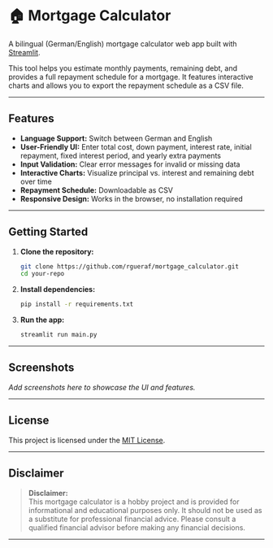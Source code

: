 # 🏠 Mortgage Calculator

A bilingual (German/English) mortgage calculator web app built with [Streamlit](https://streamlit.io/).

This tool helps you estimate monthly payments, remaining debt, and provides a full repayment schedule for a mortgage. It features interactive charts and allows you to export the repayment schedule as a CSV file.

---

## Features

- **Language Support:** Switch between German and English
- **User-Friendly UI:** Enter total cost, down payment, interest rate, initial repayment, fixed interest period, and yearly extra payments
- **Input Validation:** Clear error messages for invalid or missing data
- **Interactive Charts:** Visualize principal vs. interest and remaining debt over time
- **Repayment Schedule:** Downloadable as CSV
- **Responsive Design:** Works in the browser, no installation required

---

## Getting Started

1. **Clone the repository:**
    ```bash
    git clone https://github.com/rgueraf/mortgage_calculator.git
    cd your-repo
    ```

2. **Install dependencies:**
    ```bash
    pip install -r requirements.txt
    ```

3. **Run the app:**
    ```bash
    streamlit run main.py
    ```

---

## Screenshots

_Add screenshots here to showcase the UI and features._

---

## License

This project is licensed under the [MIT License](LICENSE).

---

## Disclaimer

> **Disclaimer:**  
> This mortgage calculator is a hobby project and is provided for informational and educational purposes only. It should not be used as a substitute for professional financial advice. Please consult a qualified financial advisor before making any financial decisions.

---